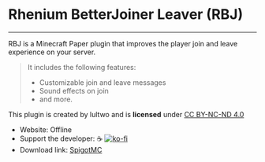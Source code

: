 # Rhenium BetterJoiner Leaver (RBJ)

---

RBJ is a Minecraft Paper plugin that improves the player join and leave experience on your server.
> It includes the following features:
> - Customizable join and leave messages
> - Sound effects on join
> - and more.

 This plugin is created by lultwo and is **licensed** under [CC BY-NC-ND 4.0](http://creativecommons.org/licenses/by-nc-nd/4.0/?ref=chooser-v1)

- Website: Offline
- Support the developer: :coffee:  [![ko-fi](https://ko-fi.com/img/githubbutton_sm.svg)](https://ko-fi.com/D1D2HRKT0)
- Download link: [SpigotMC](https://www.spigotmc.org/resources/rhenium-betterjoiner-leaver.107333/)
